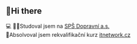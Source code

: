 ## 👋Hi there 

💻
🧑‍🎓Studoval jsem na [SPŠ Dopravní a.s.](https://www.sps-dopravni.cz/)  
📜Absolvoval jsem rekvalifikační kurz [itnetwork.cz](https://www.itnetwork.cz/)
<!--
**SoukalTom/SoukalTom** is a ✨ _special_ ✨ repository because its `README.md` (this file) appears on your GitHub profile.

Here are some ideas to get you started:

- 🔭 I’m currently working on ...
- 🌱 I’m currently learning ...
- 👯 I’m looking to collaborate on ...
- 🤔 I’m looking for help with ...
- 💬 Ask me about ...
- 📫 How to reach me: ...
- 😄 Pronouns: ...
- ⚡ Fun fact: ...
-->
